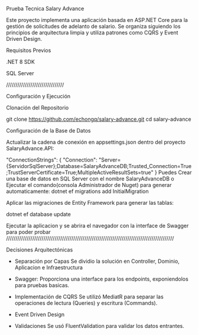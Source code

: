 Prueba Tecnica Salary Advance

Este proyecto implementa una aplicación basada en ASP.NET Core para la gestión de solicitudes de adelanto de salario. Se organiza siguiendo los principios de arquitectura limpia y utiliza patrones como CQRS y Event Driven Design.

Requisitos Previos

.NET 8 SDK

SQL Server

///////////////////////////////

Configuración y Ejecución

Clonación del Repositorio

git clone https://github.com/echongq/salary-advance.git
cd salary-advance

Configuración de la Base de Datos



Actualizar la cadena de conexión en appsettings.json dentro del proyecto SalaryAdvance.API:

"ConnectionStrings": {
  "Connection": "Server={ServidorSqlServer};Database=SalaryAdvanceDB;Trusted_Connection=True;TrustServerCertificate=True;MultipleActiveResultSets=true"
}
Puedes Crear una base de datos en SQL Server con el nombre SalaryAdvanceDB o Ejecutar el comando(consola Administrador de Nuget)  para generar automaticamente:
dotnet ef migrations add InitialMigration

Aplicar las migraciones de Entity Framework para generar las tablas:

dotnet ef database update

Ejecutar la aplicacion y se abrira el navegador con la interface de Swagger para poder probar
//////////////////////////////////////////////////////////////////////////////////////////

Decisiones Arquitectónicas

- Separación por Capas
  Se dividio la solución en Controller, Dominio, Aplicacion e Infraestructura

- Swagger: Proporciona una interface para los endpoints, exponiendolos para pruebas basicas.

- Implementación de CQRS
  Se utilizó MediatR para separar las operaciones de lectura (Queries) y escritura (Commands).

- Event Driven Design
- Validaciones
  Se usó FluentValidation para validar los datos entrantes.
